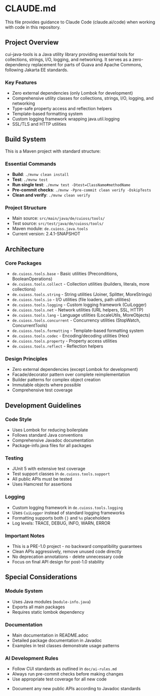 # CLAUDE.md

This file provides guidance to Claude Code (claude.ai/code) when working with code in this repository.

## Project Overview

cui-java-tools is a Java utility library providing essential tools for collections, strings, I/O, logging, and networking. It serves as a zero-dependency replacement for parts of Guava and Apache Commons, following Jakarta EE standards.

### Key Features
- Zero external dependencies (only Lombok for development)
- Comprehensive utility classes for collections, strings, I/O, logging, and networking
- Type-safe property access and reflection helpers
- Template-based formatting system
- Custom logging framework wrapping java.util.logging
- SSL/TLS and HTTP utilities

## Build System

This is a Maven project with standard structure:

### Essential Commands
- **Build**: `./mvnw clean install`
- **Test**: `./mvnw test`
- **Run single test**: `./mvnw test -Dtest=ClassName#methodName`
- **Pre-commit checks**: `./mvnw -Ppre-commit clean verify -DskipTests`
- **Clean and verify**: `./mvnw clean verify`

### Project Structure
- Main source: `src/main/java/de/cuioss/tools/`
- Test source: `src/test/java/de/cuioss/tools/`
- Maven module: `de.cuioss.java.tools`
- Current version: 2.4.1-SNAPSHOT

## Architecture

### Core Packages
- `de.cuioss.tools.base` - Basic utilities (Preconditions, BooleanOperations)
- `de.cuioss.tools.collect` - Collection utilities (builders, literals, more collections)
- `de.cuioss.tools.string` - String utilities (Joiner, Splitter, MoreStrings)
- `de.cuioss.tools.io` - I/O utilities (file loaders, path utilities)
- `de.cuioss.tools.logging` - Custom logging framework (CuiLogger)
- `de.cuioss.tools.net` - Network utilities (URL helpers, SSL, HTTP)
- `de.cuioss.tools.lang` - Language utilities (LocaleUtils, MoreObjects)
- `de.cuioss.tools.concurrent` - Concurrency utilities (StopWatch, ConcurrentTools)
- `de.cuioss.tools.formatting` - Template-based formatting system
- `de.cuioss.tools.codec` - Encoding/decoding utilities (Hex)
- `de.cuioss.tools.property` - Property access utilities
- `de.cuioss.tools.reflect` - Reflection helpers

### Design Principles
- Zero external dependencies (except Lombok for development)
- Facade/decorator pattern over complete reimplementation
- Builder patterns for complex object creation
- Immutable objects where possible
- Comprehensive test coverage

## Development Guidelines

### Code Style
- Uses Lombok for reducing boilerplate
- Follows standard Java conventions
- Comprehensive Javadoc documentation
- Package-info.java files for all packages

### Testing
- JUnit 5 with extensive test coverage
- Test support classes in `de.cuioss.tools.support`
- All public APIs must be tested
- Uses Hamcrest for assertions

### Logging
- Custom logging framework in `de.cuioss.tools.logging`
- Uses `CuiLogger` instead of standard logging frameworks
- Formatting supports both `{}` and `%s` placeholders
- Log levels: TRACE, DEBUG, INFO, WARN, ERROR

### Important Notes
- This is a PRE-1.0 project - no backward compatibility guarantees
- Clean APIs aggressively, remove unused code directly
- No deprecation annotations - delete unnecessary code
- Focus on final API design for post-1.0 stability

## Special Considerations

### Module System
- Uses Java modules (`module-info.java`)
- Exports all main packages
- Requires static lombok dependency

### Documentation
- Main documentation in README.adoc
- Detailed package documentation in Javadoc
- Examples in test classes demonstrate usage patterns

### AI Development Rules
- Follow CUI standards as outlined in `doc/ai-rules.md`
- Always run pre-commit checks before making changes
- Use appropriate test coverage for all new code
+ Document any new public APIs according to Javadoc standards
